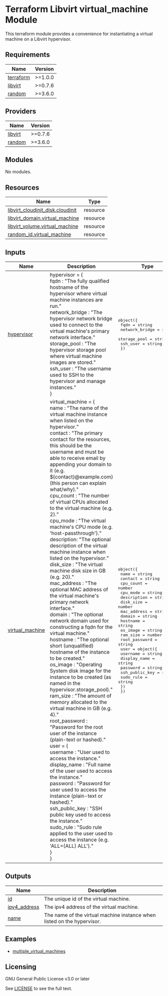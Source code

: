 # Terraform Libvirt virtual_machine Module

This terraform module provides a convenience for instantiating a virtual machine on a Libvirt hypervisor.

<!-- BEGINNING OF PRE-COMMIT-TERRAFORM DOCS HOOK -->
## Requirements

| Name | Version |
|------|---------|
| <a name="requirement_terraform"></a> [terraform](#requirement\_terraform) | >=1.0.0 |
| <a name="requirement_libvirt"></a> [libvirt](#requirement\_libvirt) | >=0.7.6 |
| <a name="requirement_random"></a> [random](#requirement\_random) | >=3.6.0 |

## Providers

| Name | Version |
|------|---------|
| <a name="provider_libvirt"></a> [libvirt](#provider\_libvirt) | >=0.7.6 |
| <a name="provider_random"></a> [random](#provider\_random) | >=3.6.0 |

## Modules

No modules.

## Resources

| Name | Type |
|------|------|
| [libvirt_cloudinit_disk.cloudinit](https://registry.terraform.io/providers/dmacvicar/libvirt/latest/docs/resources/cloudinit_disk) | resource |
| [libvirt_domain.virtual_machine](https://registry.terraform.io/providers/dmacvicar/libvirt/latest/docs/resources/domain) | resource |
| [libvirt_volume.virtual_machine](https://registry.terraform.io/providers/dmacvicar/libvirt/latest/docs/resources/volume) | resource |
| [random_id.virtual_machine](https://registry.terraform.io/providers/hashicorp/random/latest/docs/resources/id) | resource |

## Inputs

| Name | Description | Type | Default | Required |
|------|-------------|------|---------|:--------:|
| <a name="input_hypervisor"></a> [hypervisor](#input\_hypervisor) | hypervisor = {<br>  fqdn : "The fully qualified hostname of the hypervisor where virtual machine instances are run."<br>  network\_bridge : "The hypervisor network bridge used to connect to the virtual machine's primary network interface."<br>  storage\_pool : "The hypervisor storage pool where virtual machine images are stored."<br>  ssh\_user : "The username used to SSH to the hypervisor and manage instances."<br>} | <pre>object({<br>    fqdn           = string<br>    network_bridge = string<br>    storage_pool   = string<br>    ssh_user       = string<br>  })</pre> | n/a | yes |
| <a name="input_virtual_machine"></a> [virtual\_machine](#input\_virtual\_machine) | virtual\_machine = {<br>  name : "The name of the virtual machine instance when listed on the hypervisor."<br>  contact : "The primary contact for the resources, this should be the username and must be able to receive email by appending your domain to it (e.g. \$\{contact}@example.com) (this person can explain what/why)."<br>  cpu\_count : "The number of virtual CPUs allocated to the virtual machine (e.g. 2)."<br>  cpu\_mode : "The virtual machine's CPU mode (e.g. 'host-passthrough')."<br>  description: "The optional description of the virtual machine instance when listed on the hypervisor."<br>  disk\_size : "The virtual machine disk size in GB (e.g. 20)."<br>  mac\_address : "The optional MAC address of the virtual machine's primary network interface."<br>  domain : "The optional network domain used for constructing a fqdn for the virtual machine."<br>  hostname : "The optional short (unqualified) hostname of the instance to be created."<br>  os\_image : "Operating System disk image for the instance to be created (as named in the hypervisor.storage\_pool)."<br>  ram\_size : "The amount of memory allocated to the virtual machine in GB (e.g. 4)."<br>  root\_password : "Password for the root user of the instance (plain-text or hashed)."<br>  user = {<br>    username : "User used to access the instance."<br>    display\_name : "Full name of the user used to access the instance."<br>    password : "Password for user used to access the instance (plain-text or hashed)."<br>    ssh\_public\_key : "SSH public key used to access the instance."<br>    sudo\_rule : "Sudo rule applied to the user used to access the instance (e.g. 'ALL=(ALL) ALL')."<br>  }<br>} | <pre>object({<br>    name          = string<br>    contact       = string<br>    cpu_count     = number<br>    cpu_mode      = string<br>    description   = string<br>    disk_size     = number<br>    mac_address   = string<br>    domain        = string<br>    hostname      = string<br>    os_image      = string<br>    ram_size      = number<br>    root_password = string<br>    user = object({<br>      username       = string<br>      display_name   = string<br>      password       = string<br>      ssh_public_key = string<br>      sudo_rule      = string<br>    })<br>  })</pre> | n/a | yes |

## Outputs

| Name | Description |
|------|-------------|
| <a name="output_id"></a> [id](#output\_id) | The unique id of the virtual machine. |
| <a name="output_ipv4_address"></a> [ipv4\_address](#output\_ipv4\_address) | The ipv4 address of the virtual machine. |
| <a name="output_name"></a> [name](#output\_name) | The name of the virtual machine instance when listed on the hypervisor. |
<!-- END OF PRE-COMMIT-TERRAFORM DOCS HOOK -->

## Examples
- [multiple_virtual_machines](examples/example-multiple_virtual_machines/README.md)

## Licensing

GNU General Public License v3.0 or later

See [LICENSE](https://www.gnu.org/licenses/gpl-3.0.txt) to see the full text.
